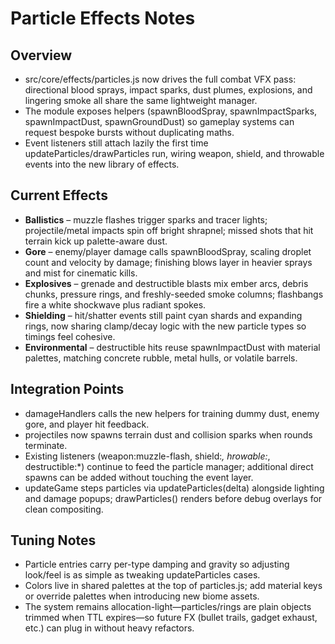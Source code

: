 ﻿# Particle Effects Notes

## Overview
- src/core/effects/particles.js now drives the full combat VFX pass: directional blood sprays, impact sparks, dust plumes, explosions, and lingering smoke all share the same lightweight manager.
- The module exposes helpers (spawnBloodSpray, spawnImpactSparks, spawnImpactDust, spawnGroundDust) so gameplay systems can request bespoke bursts without duplicating maths.
- Event listeners still attach lazily the first time updateParticles/drawParticles run, wiring weapon, shield, and throwable events into the new library of effects.

## Current Effects
- **Ballistics** – muzzle flashes trigger sparks and tracer lights; projectile/metal impacts spin off bright shrapnel; missed shots that hit terrain kick up palette-aware dust.
- **Gore** – enemy/player damage calls spawnBloodSpray, scaling droplet count and velocity by damage; finishing blows layer in heavier sprays and mist for cinematic kills.
- **Explosives** – grenade and destructible blasts mix ember arcs, debris chunks, pressure rings, and freshly-seeded smoke columns; flashbangs fire a white shockwave plus radiant spokes.
- **Shielding** – hit/shatter events still paint cyan shards and expanding rings, now sharing clamp/decay logic with the new particle types so timings feel cohesive.
- **Environmental** – destructible hits reuse spawnImpactDust with material palettes, matching concrete rubble, metal hulls, or volatile barrels.

## Integration Points
- damageHandlers calls the new helpers for training dummy dust, enemy gore, and player hit feedback.
- projectiles now spawns terrain dust and collision sparks when rounds terminate.
- Existing listeners (weapon:muzzle-flash, shield:*, 	hrowable:*, destructible:*) continue to feed the particle manager; additional direct spawns can be added without touching the event layer.
- updateGame steps particles via updateParticles(delta) alongside lighting and damage popups; drawParticles() renders before debug overlays for clean compositing.

## Tuning Notes
- Particle entries carry per-type damping and gravity so adjusting look/feel is as simple as tweaking updateParticles cases.
- Colors live in shared palettes at the top of particles.js; add material keys or override palettes when introducing new biome assets.
- The system remains allocation-light—particles/rings are plain objects trimmed when TTL expires—so future FX (bullet trails, gadget exhaust, etc.) can plug in without heavy refactors.
